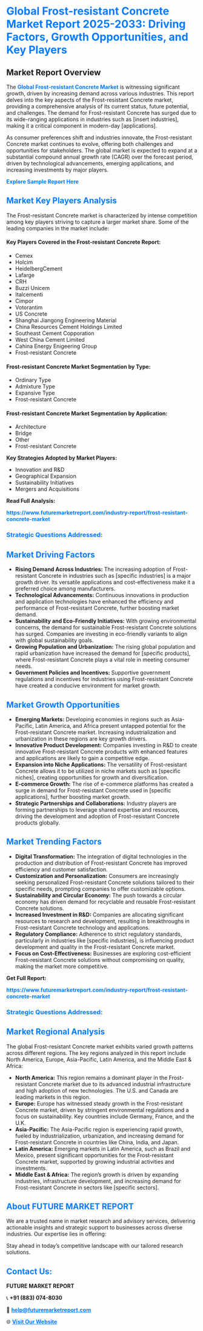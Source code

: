 <h1 style="color: #007BFF;">Global Frost-resistant Concrete Market Report 2025-2033: Driving Factors, Growth Opportunities, and Key Players</h1>

<section id="overview">
<h2>Market Report Overview</h2>
<p>The <a href="https://www.futuremarketreport.com/industry-report/frost-resistant-concrete-market" style="color: #007BFF; text-decoration: none;"><strong>Global Frost-resistant Concrete Market</strong></a> is witnessing significant growth, driven by increasing demand across various industries. This report delves into the key aspects of the Frost-resistant Concrete market, providing a comprehensive analysis of its current status, future potential, and challenges. The demand for Frost-resistant Concrete has surged due to its wide-ranging applications in industries such as [insert industries], making it a critical component in modern-day [applications].</p>
<p>As consumer preferences shift and industries innovate, the Frost-resistant Concrete market continues to evolve, offering both challenges and opportunities for stakeholders. The global market is expected to expand at a substantial compound annual growth rate (CAGR) over the forecast period, driven by technological advancements, emerging applications, and increasing investments by major players.</p>
</section>

<section id="overview">
<p><a href="https://www.futuremarketreport.com/request-sample/reportId=97003" style="color: #007BFF; text-decoration: none;"><strong>Explore Sample Report Here</strong></a></p>
</section>

<section id="key-players">
<h2 style="color: #007BFF;">Market Key Players Analysis</h2>
<p>The Frost-resistant Concrete market is characterized by intense competition among key players striving to capture a larger market share. Some of the leading companies in the market include:</p>
<h4>Key Players Covered in the Frost-resistant Concrete Report:</h4>
<ul><li>Cemex</li><li>Holcim</li><li>HeidelbergCement</li><li>Lafarge</li><li>CRH</li><li>Buzzi Unicem</li><li>Italcementi</li><li>Cimpor</li><li>Votorantim</li><li>US Concrete</li><li>Shanghai Jiangong Engineering Material</li><li>China Resources Cement Holdings Limited</li><li>Southeast Cement Copporation</li><li>West China Cement Limited</li><li>Cahina Energy Enigeering Group</li><li>Frost-resistant Concrete</li></ul>
<h4>Frost-resistant Concrete Market Segmentation by Type:</h4>
<ul><li>Ordinary Type</li><li>Admixture Type</li><li>Expansive Type</li><li>Frost-resistant Concrete</li></ul>

<h4>Frost-resistant Concrete Market Segmentation by Application:</h4>
<ul><li>Architecture</li><li>Bridge</li><li>Other</li><li>Frost-resistant Concrete</li></ul>
<p><strong>Key Strategies Adopted by Market Players:</strong></p>
<ul>
<li>Innovation and R&D</li>
<li>Geographical Expansion</li>
<li>Sustainability Initiatives</li>
<li>Mergers and Acquisitions</li>
</ul>
</section>

<section>
<p><strong>Read Full Analysis: </strong></p><a href="https://www.futuremarketreport.com/industry-report/frost-resistant-concrete-market" style="color: #007BFF; text-decoration: none;"><strong>https://www.futuremarketreport.com/industry-report/frost-resistant-concrete-market</strong></a>
<h3 style="color: #007BFF;">Strategic Questions Addressed:</h3>
</section>

<section id="driving-factors">
<h2 style="color: #007BFF;">Market Driving Factors</h2>
<ul>
<li><strong>Rising Demand Across Industries:</strong> The increasing adoption of Frost-resistant Concrete in industries such as [specific industries] is a major growth driver. Its versatile applications and cost-effectiveness make it a preferred choice among manufacturers.</li>
<li><strong>Technological Advancements:</strong> Continuous innovations in production and application technologies have enhanced the efficiency and performance of Frost-resistant Concrete, further boosting market demand.</li>
<li><strong>Sustainability and Eco-Friendly Initiatives:</strong> With growing environmental concerns, the demand for sustainable Frost-resistant Concrete solutions has surged. Companies are investing in eco-friendly variants to align with global sustainability goals.</li>
<li><strong>Growing Population and Urbanization:</strong> The rising global population and rapid urbanization have increased the demand for [specific products], where Frost-resistant Concrete plays a vital role in meeting consumer needs.</li>
<li><strong>Government Policies and Incentives:</strong> Supportive government regulations and incentives for industries using Frost-resistant Concrete have created a conducive environment for market growth.</li>
</ul>
</section>

<section id="growth-opportunities">
<h2 style="color: #007BFF;">Market Growth Opportunities</h2>
<ul>
<li><strong>Emerging Markets:</strong> Developing economies in regions such as Asia-Pacific, Latin America, and Africa present untapped potential for the Frost-resistant Concrete market. Increasing industrialization and urbanization in these regions are key growth drivers.</li>
<li><strong>Innovative Product Development:</strong> Companies investing in R&D to create innovative Frost-resistant Concrete products with enhanced features and applications are likely to gain a competitive edge.</li>
<li><strong>Expansion into Niche Applications:</strong> The versatility of Frost-resistant Concrete allows it to be utilized in niche markets such as [specific niches], creating opportunities for growth and diversification.</li>
<li><strong>E-commerce Growth:</strong> The rise of e-commerce platforms has created a surge in demand for Frost-resistant Concrete used in [specific applications], further boosting market growth.</li>
<li><strong>Strategic Partnerships and Collaborations:</strong> Industry players are forming partnerships to leverage shared expertise and resources, driving the development and adoption of Frost-resistant Concrete products globally.</li>
</ul>
</section>

<section id="trending-factors">
<h2 style="color: #007BFF;">Market Trending Factors</h2>
<ul>
<li><strong>Digital Transformation:</strong> The integration of digital technologies in the production and distribution of Frost-resistant Concrete has improved efficiency and customer satisfaction.</li>
<li><strong>Customization and Personalization:</strong> Consumers are increasingly seeking personalized Frost-resistant Concrete solutions tailored to their specific needs, prompting companies to offer customizable options.</li>
<li><strong>Sustainability and Circular Economy:</strong> The push towards a circular economy has driven demand for recyclable and reusable Frost-resistant Concrete solutions.</li>
<li><strong>Increased Investment in R&D:</strong> Companies are allocating significant resources to research and development, resulting in breakthroughs in Frost-resistant Concrete technology and applications.</li>
<li><strong>Regulatory Compliance:</strong> Adherence to strict regulatory standards, particularly in industries like [specific industries], is influencing product development and quality in the Frost-resistant Concrete market.</li>
<li><strong>Focus on Cost-Effectiveness:</strong> Businesses are exploring cost-efficient Frost-resistant Concrete solutions without compromising on quality, making the market more competitive.</li>
</ul>
</section>

<section>
<p><strong>Get Full Report: </strong></p><a href="https://www.futuremarketreport.com/industry-report/frost-resistant-concrete-market" style="color: #007BFF; text-decoration: none;"><strong>https://www.futuremarketreport.com/industry-report/frost-resistant-concrete-market</strong></a>
<h3 style="color: #007BFF;">Strategic Questions Addressed:</h3>
</section>


<section id="regional-analysis">
<h2 style="color: #007BFF;">Market Regional Analysis</h2>
<p>The global Frost-resistant Concrete market exhibits varied growth patterns across different regions. The key regions analyzed in this report include North America, Europe, Asia-Pacific, Latin America, and the Middle East & Africa:</p>
<ul>
<li><strong>North America:</strong> This region remains a dominant player in the Frost-resistant Concrete market due to its advanced industrial infrastructure and high adoption of new technologies. The U.S. and Canada are leading markets in this region.</li>
<li><strong>Europe:</strong> Europe has witnessed steady growth in the Frost-resistant Concrete market, driven by stringent environmental regulations and a focus on sustainability. Key countries include Germany, France, and the U.K.</li>
<li><strong>Asia-Pacific:</strong> The Asia-Pacific region is experiencing rapid growth, fueled by industrialization, urbanization, and increasing demand for Frost-resistant Concrete in countries like China, India, and Japan.</li>
<li><strong>Latin America:</strong> Emerging markets in Latin America, such as Brazil and Mexico, present significant opportunities for the Frost-resistant Concrete market, supported by growing industrial activities and investments.</li>
<li><strong>Middle East & Africa:</strong> The region’s growth is driven by expanding industries, infrastructure development, and increasing demand for Frost-resistant Concrete in sectors like [specific sectors].</li>
</ul>
</section>

<footer>
<h2 style="color: #007BFF;">About FUTURE MARKET REPORT</h2>
<p>We are a trusted name in market research and advisory services, delivering actionable insights and strategic support to businesses across diverse industries. Our expertise lies in offering:</p>

<p>Stay ahead in today’s competitive landscape with our tailored research solutions.</p>

<h2 style="color: #007BFF;">Contact Us:</h2>
<p><strong>FUTURE MARKET REPORT</strong></p>
<p>📞 <strong>+91 (883) 074-8030</strong></p>
<p>📧 <strong><a href="mailto:help@futuremarketreport.com" style="color: #007BFF;">help@futuremarketreport.com</a></strong></p>
<p>🌐 <strong><a href="https://www.futuremarketreport.com/" style="color: #007BFF;">Visit Our Website</a></strong></p>
</footer>